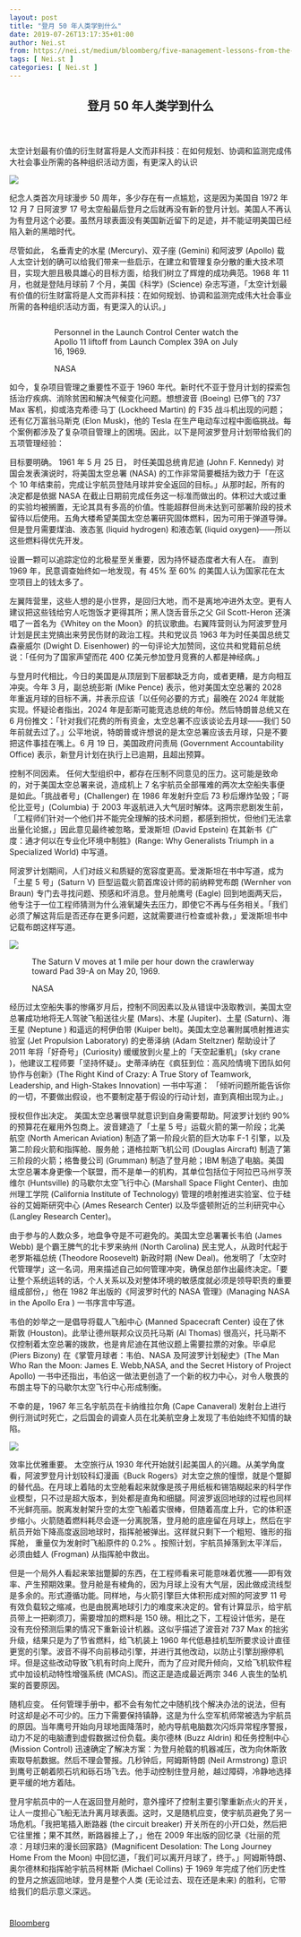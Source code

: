 ```yaml
---
layout: post
title: "登月 50 年人类学到什么"
date: 2019-07-26T13:17:35+01:00
author: Nei.st
from: https://nei.st/medium/bloomberg/five-management-lessons-from-the-apollo-moon-landing
tags: [ Nei.st ]
categories: [ Nei.st ]
---
```


<article class="post-1863 post type-post status-publish format-standard hentry category-bloomberg" id="post-1863">
 <header class="page-header medium Archives">
  <div class="page-header__image">
  </div>
  <div class="page-header__content">
   <h1 class="page-title text-align-center">
    登月 50 年人类学到什么
   </h1>
  </div>
 </header>
 <div class="entry-content aesop-entry-content" id="post-1863-content">
  <link as="font" crossorigin="anonymous" href="//cdn.jsdelivr.net/gh/0nd1jyU39XQ/_/glyph/font-face/0uIzqoZjSuJfvSBnvgXTcApMtcVhMcpr.woff" rel="preload" type="font/woff"/>
  <link as="font" crossorigin="anonymous" href="//cdn.jsdelivr.net/gh/0nd1jyU39XQ/_/glyph/font-face/1sTnSLZWDKucPX6SAk.woff" rel="preload" type="font/woff"/>
  <p class="blog-post__description">
   太空计划最有价值的衍生财富将是人文而非科技：在如何规划、协调和监测完成伟大社会事业所需的各种组织活动方面，有更深入的认识
  </p>
  <span id="more-1863">
  </span>
  <div class="container img component-image">
   <div class="aspectRatioPlaceholder">
    <div class="progressiveMedia" data-height="2200" data-width="2200">
     <img alt=" " class="progressiveMedia-image" data-src="https://cdn.jsdelivr.net/gh/0nd1jyU39XQ/_/img/1/e52bf525ly1g5b6fzjdgxj21p41p4am0.jpg" src="https://cdn.jsdelivr.net/gh/0nd1jyU39XQ/_/img/1/e52bf525ly1g5b6fzjdgxj21p41p4am0.jpg"/>
    </div>
   </div>
  </div>
  <p>
   纪念人类首次月球漫步 50 周年，多少存在有一点尴尬，这是因为美国自 1972 年 12 月 7 日阿波罗 17 号太空船最后登月之后就再没有新的登月计划。美国人不再认为有登月这个必要。虽然月球表面没有美国新近留下的足迹，并不能证明美国已经陷入新的黑暗时代。
  </p>
  <p>
   尽管如此， 名垂青史的水星 (Mercury)、双子座 (Gemini) 和阿波罗 (Apollo) 载人太空计划的确可以给我们带来一些启示，在建立和管理复杂分散的重大技术项目，实现大胆且极具雄心的目标方面，给我们树立了辉煌的成功典范。1968 年 11 月，也就是登陆月球前 7 个月，美国《科学》(Science) 杂志写道，「太空计划最有价值的衍生财富将是人文而非科技：在如何规划、协调和监测完成伟大社会事业所需的各种组织活动方面，有更深入的认识。」
  </p>
  <div class="container">
   <figure class="graf--figure graf--layoutOutsetLeft">
    <div class="aspectRatioPlaceholder is-locked">
     <div class="aspectRatioPlaceholder">
      <div class="progressiveMedia" data-height="2200" data-width="1722">
       <img alt="" class="progressiveMedia-image lazyload" data-src="https://cdn.jsdelivr.net/gh/0nd1jyU39XQ/_/img/1/e52bf525ly1g5b6kg5uwgj21bu1p4438.jpg" src="https://cdn.jsdelivr.net/gh/0nd1jyU39XQ/_/img/1/e52bf525ly1g5b6kg5uwgj21bu1p4438.jpg"/>
      </div>
     </div>
     <div class="aesop-image-component">
      <figure class="aesop-image-component-image aesop-component-align-center aesop-image-component-caption-left">
       <figcaption class="aesop-image-component-caption">
        <p class="aesop-cap-description">
         Personnel in the Launch Control Center watch the Apollo 11 liftoff from Launch Complex 39A on July 16, 1969.
        </p>
        <p class="aesop-cap-cred">
         NASA
        </p>
       </figcaption>
      </figure>
     </div>
    </div>
   </figure>
  </div>
  <p>
   如今，复杂项目管理之重要性不亚于 1960 年代。新时代不亚于登月计划的探索包括治疗疾病、消除贫困和解决气候变化问题。想想波音 (Boeing) 已停飞的 737 Max 客机，抑或洛克希德·马丁 (Lockheed Martin) 的 F35 战斗机出现的问题；还有亿万富翁马斯克 (Elon Musk)，他的 Tesla 在生产电动车过程中面临挑战。每个案例都涉及了复杂项目管理上的困境。因此，以下是阿波罗登月计划带给我们的五项管理经验：
  </p>
  <p>
   <span class="XXjWwx swap1">
    目标要明确。
   </span>
   1961 年 5 月 25 日， 时任美国总统肯尼迪 (John F. Kennedy) 对国会发表演说时，将美国太空总署 (NASA) 的工作非常简要概括为致力于「在这个 10 年结束前，完成让宇航员登陆月球并安全返回的目标。」从那时起，所有的决定都是依据 NASA 在截止日期前完成任务这一标准而做出的。体积过大或过重的实验均被搁置，无论其具有多高的价值。性能超群但尚未达到可部署阶段的技术留待以后使用。五角大楼希望美国太空总署研究固体燃料，因为可用于弹道导弹。但是登月需要煤油、液态氢 (liquid hydrogen) 和液态氧 (liquid oxygen)——所以这些燃料得优先开发。
  </p>
  <p>
   设置一颗可以追踪定位的北极星至关重要，因为持怀疑态度者大有人在。
   <span class="markup--p">
    直到 1969 年，民意调查始终如一地发现，有 45% 至 60% 的美国人认为国家花在太空项目上的钱太多了。
   </span>
  </p>
  <div class="code-block code-block-1" style="margin: 8px 0; clear: both;">
   <div class="container ads_KbHEVhh8Rw">
    <div class="card card--blog post-sidebar">
     <div class="card-body">
      <div class="logo_ngcontent-kty-0">
      </div>
      <div class="iframe-blocker U6XAMK63Vh00WqvF2BacIQ">
       <div class="background-h60B">
       </div>
       <div class="WumZiPCS4MeMw4pxQ">
       </div>
      </div>
     </div>
     <div class="card-footer">
      <div class="card-footer-wrapper" layout="row bottom-left">
      </div>
     </div>
    </div>
   </div>
  </div>
  <p>
   左翼阵营里，这些人想的是小世界，是回归大地，而不是离地冲进外太空。更有人建议把这些钱给穷人吃饱饭才更得其所；黑人饶舌音乐之父 Gil Scott-Heron 还演唱了一首名为《Whitey on the Moon》的抗议歌曲。右翼阵营则认为阿波罗登月计划是民主党搞出来劳民伤财的政治工程。共和党议员 1963 年为时任美国总统艾森豪威尔 (Dwight D. Eisenhower) 的一句评论大加赞同，这位共和党籍前总统说：「任何为了国家声望而花 400 亿美元参加登月竞赛的人都是神经病。」
  </p>
  <p>
   与登月时代相比，今日的美国是从顶层到下层都缺乏方向，或者更糟，是方向相互冲突。今年 3 月，副总统彭斯 (Mike Pence) 表示，他对美国太空总署的 2028 年重返月球的目标不满，并表示应该「以任何必要的方式」最晚在 2024 年就能实现。怀疑论者指出，2024 年是彭斯可能竞选总统的年份。然后特朗普总统又在 6 月份推文：「针对我们花费的所有资金，太空总署不应该谈论去月球——我们 50 年前就去过了。」公平地说，特朗普或许想说的是太空总署应该去月球，只是不要把这件事挂在嘴上。6 月 19 日，美国政府问责局 (Government Accountability Office) 表示，新登月计划在执行上已逾期，且超出预算。
  </p>
  <p>
   <span class="XXjWwx swap2">
    控制不同因素。
   </span>
   任何大型组织中，都存在压制不同意见的压力。这可能是致命的，对于美国太空总署来说，造成机上 7 名宇航员全部罹难的两次太空船失事便是如此。「挑战者号」(Challenger) 在 1986 年发射升空后 73 秒后爆炸坠毁；「哥伦比亚号」(Columbia) 于 2003 年返航进入大气层时解体。这两宗悲剧发生前，「工程师们针对一个他们并不能完全理解的技术问题，都感到担忧，但他们无法拿出量化论据，」因此意见最终被忽略，爱泼斯坦 (David Epstein) 在其新书《广度：通才何以在专业化环境中制胜》(Range: Why Generalists Triumph in a Specialized World) 中写道。
  </p>
  <p>
   阿波罗计划期间，人们对歧义和质疑的宽容度更高。爱泼斯坦在书中写道，成为「土星 5 号」(Saturn V) 巨型运载火箭首席设计师的前纳粹党布朗 (Wernher von Braun) 专门去寻找问题、预感和坏消息。登月舱鹰号 (Eagle) 回到地面两天后，他专注于一位工程师猜测为什么液氧罐失去压力，即使它不再与任务相关。「我们必须了解这背后是否还存在更多问题，这就需要进行检查或补救，」爱泼斯坦书中记载布朗这样写道。
  </p>
  <div class="container img">
   <div class="aspectRatioPlaceholder">
    <div class="progressiveMedia" data-height="1740" data-width="2200">
     <img alt=" " class="progressiveMedia-image" data-src="https://cdn.jsdelivr.net/gh/0nd1jyU39XQ/_/img/1/e52bf525ly1g5b6pmmpsoj21p41ccqdj.jpg" src="https://cdn.jsdelivr.net/gh/0nd1jyU39XQ/_/img/1/e52bf525ly1g5b6pmmpsoj21p41ccqdj.jpg"/>
    </div>
   </div>
   <div class="aesop-image-component">
    <figure class="aesop-image-component-image aesop-component-align-center aesop-image-component-caption-left">
     <figcaption class="aesop-image-component-caption">
      <p class="aesop-cap-description">
       The Saturn V moves at 1 mile per hour down the crawlerway toward Pad 39-A on May 20, 1969.
      </p>
      <p class="aesop-cap-cred">
       NASA
      </p>
     </figcaption>
    </figure>
   </div>
  </div>
  <p>
   经历过太空船失事的惨痛岁月后，控制不同因素以及从错误中汲取教训，美国太空总署成功地将无人驾驶飞船送往火星 (Mars)、木星 (Jupiter)、土星 (Saturn)、海王星 (Neptune ) 和遥远的柯伊伯带 (Kuiper belt)。美国太空总署附属喷射推进实验室 (Jet Propulsion Laboratory) 的史蒂泽纳 (Adam Steltzner) 帮助设计了 2011 年将「好奇号」(Curiosity) 缓缓放到火星上的「天空起重机」(sky crane )，他建议工程师要「坚持怀疑」。史蒂泽纳在《疯狂到位：高风险情境下团队如何协作与创新》(The Right Kind of Crazy: A True Story of Teamwork, Leadership, and High-Stakes Innovation) 一书中写道：
   <span class="markup--p">
    「倾听问题所能告诉你的一切，不要做出假设，也不要制定基于假设的行动计划，直到真相出现为止。」
   </span>
  </p>
  <p>
   <span class="XXjWwx swap3">
    授权但作出决定。
   </span>
   美国太空总署很早就意识到自身需要帮助。阿波罗计划约 90% 的预算花在雇用外包商上。波音建造了「土星 5 号」运载火箭的第一阶段；北美航空 (North American Aviation) 制造了第一阶段火箭的巨大功率 F-1 引擎，以及第二阶段火箭和指挥舱、服务舱；道格拉斯飞机公司 (Douglas Aircraft) 制造了第三阶段的火箭；格鲁曼公司 (Grumman) 制造了登月舱；IBM 制造了电脑。美国太空总署本身更像一个联盟，而不是单一的机构，其单位包括位于阿拉巴马州亨茨维尔 (Huntsville) 的马歇尔太空飞行中心 (Marshall Space Flight Center)、由加州理工学院 (California Institute of Technology) 管理的喷射推进实验室、位于硅谷的艾姆斯研究中心 (Ames Research Center) 以及华盛顿附近的兰利研究中心 (Langley Research Center)。
  </p>
  <div class="code-block code-block-1" style="margin: 8px 0; clear: both;">
   <div class="container ads_KbHEVhh8Rw">
    <div class="card card--blog post-sidebar">
     <div class="card-body">
      <div class="logo_ngcontent-kty-0">
      </div>
      <div class="iframe-blocker U6XAMK63Vh00WqvF2BacIQ">
       <div class="background-h60B">
       </div>
       <div class="WumZiPCS4MeMw4pxQ">
       </div>
      </div>
     </div>
     <div class="card-footer">
      <div class="card-footer-wrapper" layout="row bottom-left">
      </div>
     </div>
    </div>
   </div>
  </div>
  <p>
   由于参与的人数众多，地盘争夺是不可避免的。美国太空总署署长韦伯 (James Webb) 是个霸王脾气的北卡罗来纳州 (North Carolina) 民主党人，从政时代起于老罗斯福总统 (Theodore Roosevelt) 新政时期 (New Deal)。他发明了「太空时代管理学」这一名词，用来描述自己如何管理冲突，确保总部作出最终决定。「要让整个系统运转的话，个人关系以及对整体环境的敏感度就必须是领导职责的重要组成部份，」他在 1982 年出版的《阿波罗时代的 NASA 管理》(Managing NASA in the Apollo Era ) 一书序言中写道。
  </p>
  <p>
   韦伯的妙举之一是倡导将载人飞船中心 (Manned Spacecraft Center) 设在了休斯敦 (Houston)。此举让德州联邦众议员托马斯 (Al Thomas) 很高兴，托马斯不仅控制着太空总署的拨款，也是肯尼迪在其他议题上需要拉票的对象。毕卓尼 (Piers Bizony) 在《掌管月球者：韦伯、NASA 及阿波罗计划秘史》(The Man Who Ran the Moon: James E. Webb,NASA, and the Secret History of Project Apollo) 一书中还指出，韦伯这一做法更创造了一个新的权力中心，对令人敬畏的布朗主导下的马歇尔太空飞行中心形成制衡。
  </p>
  <p>
   不幸的是，1967 年三名宇航员在卡纳维拉尔角 (Cape Canaveral) 发射台上进行例行测试时死亡，之后国会的调查人员在北美航空身上发现了韦伯始终不知情的缺陷。
  </p>
  <div class="container img">
   <div class="aspectRatioPlaceholder">
    <div class="progressiveMedia" data-height="2200" data-width="2244">
     <img alt=" " class="progressiveMedia-image" data-src="https://cdn.jsdelivr.net/gh/0nd1jyU39XQ/_/img/1/e52bf525ly1g5b6rlrql3j21qc1p4qbg.jpg" src="https://cdn.jsdelivr.net/gh/0nd1jyU39XQ/_/img/1/e52bf525ly1g5b6rlrql3j21qc1p4qbg.jpg"/>
    </div>
   </div>
  </div>
  <p>
   <span class="XXjWwx swap4">
    效率比优雅重要。
   </span>
   太空旅行从 1930 年代开始就引起美国人的兴趣。从美学角度看，阿波罗登月计划较科幻漫画《Buck Rogers》对太空之旅的憧憬，就是个蹩脚的替代品。在月球上着陆的太空舱看起来就像是孩子用纸板和锡箔糊起来的科学作业模型，只不过是超大版本，到处都是直角和细腿。阿波罗返回地球的过程也同样不光鲜亮丽。脱离发射架升空的太空飞船着实很棒，但随着高度上升，它的体积逐步缩小。火箭随着燃料耗尽会逐一分离脱落，登月舱的底座留在月球上，然后在宇航员开始下降高度返回地球时，指挥舱被弹出。这样就只剩下一个粗短、锥形的指挥舱，
   <span class="markup--p">
    重量仅为发射时飞船原件的 0.2%
   </span>
   。按照计划，宇航员掉落到太平洋后，必须由蛙人 (Frogman) 从指挥舱中救出。
  </p>
  <p>
   <span class="markup--p">
    但是一个局外人看起来笨拙蹩脚的东西，在工程师看来可能意味着优雅——即有效率、产生预期效果。登月舱是有棱角的，因为月球上没有大气层，因此做成流线型是多余的。形式遵循功能。同样地，与火箭引擎巨大体积形成对照的阿波罗 11 号有效负载较之缩减，也是由脱离地球引力的难度来决定的。曾有计算显示，给宇航员带上一把剃须刀，需要增加的燃料是 150 磅。相比之下，工程设计低劣，是在没有充份预测后果的情况下重新设计机器。这似乎描述了波音对 737 Max 的拙劣升级，结果只是为了节省燃料，给飞机装上 1960 年代低悬挂机型所要求设计直径更宽的引擎。波音不得不向前移动引擎，并进行其他改动，以防止引擎刮擦停机坪。但是这些改动导致飞机有时向上爬升，而为了应对爬升倾向，又给飞机软件程式中加设机动特性增强系统 (MCAS)。而这正是造成最近两宗 346 人丧生的坠机案的首要原因。
   </span>
  </p>
  <p>
   <span class="XXjWwx swap5">
    随机应变。
   </span>
   任何管理手册中，都不会有匆忙之中随机找个解决办法的说法，但有时这却是必不可少的。压力下需要保持镇静，这是为什么空军机师常被选为宇航员的原因。当年鹰号开始向月球地面降落时，舱内导航电脑数次闪烁异常程序警报，动力不足的电脑遭到虚假数据过份负载。奥尔德林 (Buzz Aldrin) 和任务控制中心 (Mission Control) 迅速确定了解决方案：为登月舱载的机器减压，改为向休斯敦索取导航数据。然后不理会警报。几秒钟后，阿姆斯特朗 (Neil Armstrong) 意识到鹰号正朝着陨石坑和砾石场飞去。他手动控制住登月舱，越过障碍，冷静地选择更平缓的地方着陆。
  </p>
  <div class="code-block code-block-1" style="margin: 8px 0; clear: both;">
   <div class="container ads_KbHEVhh8Rw">
    <div class="card card--blog post-sidebar">
     <div class="card-body">
      <div class="logo_ngcontent-kty-0">
      </div>
      <div class="iframe-blocker U6XAMK63Vh00WqvF2BacIQ">
       <div class="background-h60B">
       </div>
       <div class="WumZiPCS4MeMw4pxQ">
       </div>
      </div>
     </div>
     <div class="card-footer">
      <div class="card-footer-wrapper" layout="row bottom-left">
      </div>
     </div>
    </div>
   </div>
  </div>
  <p>
   登月宇航员中的一人在返回登月舱时，意外撞坏了控制主要引擎重新点火的开关，让人一度担心飞船无法升离月球表面。这时，又是随机应变，使宇航员避免了另一场危机。「我把笔插入断路器 (the circuit breaker) 开关所在的小开口处，然后把它往里推；果不其然，断路器接上了，」他在 2009 年出版的回忆录《壮丽的荒凉：月球归来的漫长回家路》(Magnificent Desolation: The Long Journey Home From the Moon) 中回忆道，「我们可以离开月球了，终于。」阿姆斯特朗、奥尔德林和指挥舱宇航员柯林斯 (Michael Collins) 于 1969 年完成了他们历史性的登月之旅返回地球，登月是整个人类 (无论过去、现在还是未来) 的胜利，它带给我们的启示意义深远。
  </p>
  <div class="container ag ah">
   <div class="fe n el">
    <a class="dt du bn bo bp bq br bs bt bu dv dw bx by dx dy" href="https://nei.st/apollo-11-moon-landing-50th-anniversary?source=https://www.bloomberg.com/news/articles/2019-07-19/five-management-lessons-from-the-apollo-moon-landing">
     <div class="c ff fg ag ah fh el fi fj ce fk fl fm fn fo fp fq fr fs ft fu">
      <div class="bs em en eo ep eq fv ah fw fg ag bm eu fx q fy fz p ac">
      </div>
     </div>
    </a>
   </div>
  </div>
  <div class="code-block code-block-2" style="margin: 8px 0; clear: both;">
   <br/>
   <div class="container ads_KbHEVhh8Rw">
    <div class="card card--blog post-sidebar">
     <div class="card-body">
      <div class="logo_ngcontent-kty-0">
      </div>
      <div class="iframe-blocker U6XAMK63Vh00WqvF2BacIQ">
       <div class="background-h60B">
       </div>
       <div class="WumZiPCS4MeMw4pxQ">
       </div>
      </div>
     </div>
     <div class="card-footer">
      <div class="card-footer-wrapper" layout="row bottom-left">
      </div>
     </div>
    </div>
   </div>
  </div>
 </div>
 <footer class="entry-footer">
  <div class="categories icon-link">
   <a href="https://nei.st/category/medium/bloomberg" rel="category tag">
    Bloomberg
   </a>
  </div>
 </footer>
</article>

